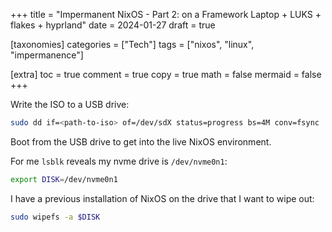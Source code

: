 +++
title = "Impermanent NixOS - Part 2: on a Framework Laptop + LUKS + flakes + hyprland"
date = 2024-01-27
draft = true

[taxonomies]
categories = ["Tech"]
tags = ["nixos", "linux", "impermanence"]

[extra]
toc = true
comment = true
copy = true
math = false
mermaid = false
+++

Write the ISO to a USB drive:

```sh
sudo dd if=<path-to-iso> of=/dev/sdX status=progress bs=4M conv=fsync
```

Boot from the USB drive to get into the live NixOS environment.

For me `lsblk` reveals my nvme drive is `/dev/nvme0n1`:

```sh
export DISK=/dev/nvme0n1
```

I have a previous installation of NixOS on the drive that I want to wipe out:

```sh
sudo wipefs -a $DISK
```
